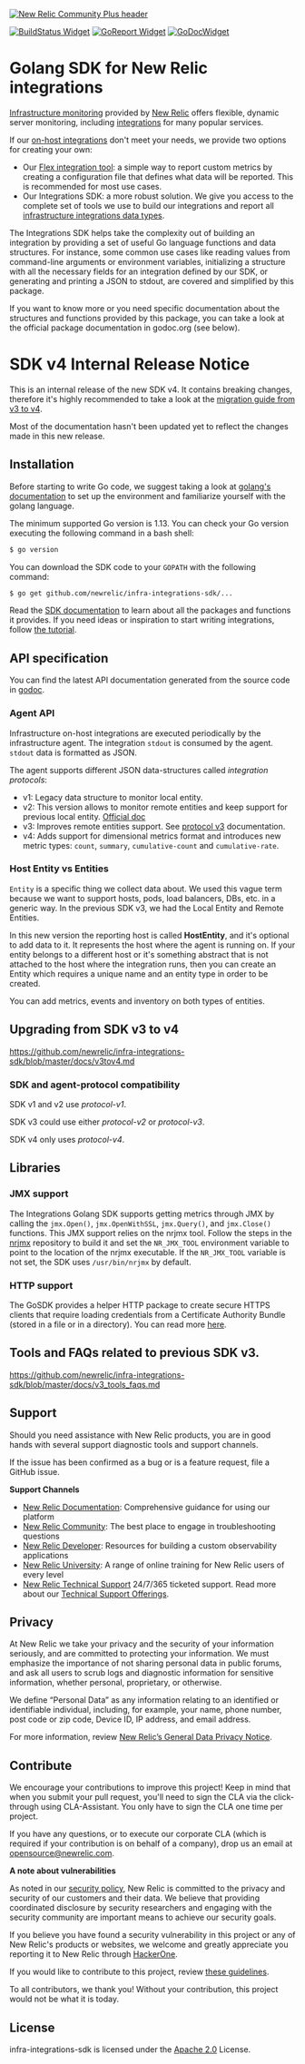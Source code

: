 [![New Relic Community Plus header](https://raw.githubusercontent.com/newrelic/open-source-office/master/examples/categories/images/Community_Plus.png)](https://opensource.newrelic.com/oss-category/#community-plus)

[![BuildStatus Widget]][BuildStatus Result]
[![GoReport Widget]][GoReport Status]
[![GoDocWidget]][GoDocReference]

[BuildStatus Result]: https://travis-ci.org/newrelic/infra-integrations-sdk
[BuildStatus Widget]: https://travis-ci.org/newrelic/infra-integrations-sdk.svg?branch=master

[GoReport Status]: https://goreportcard.com/report/github.com/newrelic/infra-integrations-sdk
[GoReport Widget]: https://goreportcard.com/badge/github.com/newrelic/infra-integrations-sdk

[GoDocReference]: https://godoc.org/github.com/newrelic/infra-integrations-sdk
[GoDocWidget]: https://godoc.org/github.com/newrelic/infra-integrations-sdk?status.svg

# Golang SDK for New Relic integrations

[Infrastructure monitoring](https://docs.newrelic.com/docs/infrastructure) provided by [New Relic](http://www.newrelic.com) offers flexible, dynamic server monitoring, including [integrations](https://docs.newrelic.com/docs/integrations/new-relic-integrations/get-started/introduction-infrastructure-integrations) for many popular services. 

If our [on-host integrations](https://docs.newrelic.com/docs/integrations/host-integrations/getting-started/introduction-host-integrations) don't meet your needs, we provide two options for creating your own: 

* Our [Flex integration tool](https://docs.newrelic.com/docs/integrations/host-integrations/host-integrations-list/flex-integration-tool-build-your-own-integration): a simple way to report custom metrics by creating a configuration file that defines what data will be reported. This is recommended for most use cases. 
* Our Integrations SDK: a more robust solution. We give you access to the complete set of tools we use to build our integrations and report all [infrastructure integrations data types](https://docs.newrelic.com/docs/integrations/new-relic-integrations/get-started/introduction-infrastructure-integrations#data-types). 

The Integrations SDK helps take the complexity out of building an integration by providing a set of useful Go language functions and data structures. For instance, some common use cases like reading values from command-line arguments or environment variables, initializing a structure with all the necessary fields for an integration defined by our SDK, or generating and printing a JSON to stdout, are covered and simplified by this package.

If you want to know more or you need specific documentation about the structures and functions provided by this package, you can take a look at the official package documentation in godoc.org (see below).

# SDK v4 Internal Release Notice

This is an internal release of the new SDK v4. It contains breaking changes, therefore it's highly recommended to take
a look at the [migration guide from v3 to v4](#upgrading-from-SDK-v3-to-v4).

Most of the documentation hasn't been updated yet to reflect the changes made in this new release.

## Installation

Before starting to write Go code, we suggest taking a look at [golang's documentation](https://golang.org/doc/code.html) to set up the environment and familiarize yourself with the golang language.

The minimum supported Go version is 1.13. You can check your Go version executing the following command in a bash shell:

```bash
$ go version
```

You can download the SDK code to your `GOPATH` with the following command:

```bash
$ go get github.com/newrelic/infra-integrations-sdk/...
```

Read the [SDK documentation](docs/README.md) to learn about all the packages and functions it provides. If you need ideas or inspiration to start writing integrations, follow [the tutorial](docs/tutorial.md).

## API specification

You can find the latest API documentation generated from the source code in [godoc](https://godoc.org/github.com/newrelic/infra-integrations-sdk).

### Agent API

Infrastructure on-host integrations are executed periodically by the infrastructure agent. The integration `stdout` is consumed by the agent. `stdout` data is formatted as JSON.

The agent supports different JSON data-structures called *integration protocols*:

* v1: Legacy data structure to monitor local entity.
* v2: This version allows to monitor remote entities and keep support for previous local entity. [Official doc](https://docs.newrelic.com/docs/integrations/integrations-sdk/file-specifications/integration-executable-file-specifications)
* v3: Improves remote entities support. See [protocol v3](docs/protocol-v3.md) documentation. 
* v4: Adds support for dimensional metrics format and introduces new metric types: `count`, `summary`, `cumulative-count`
 and `cumulative-rate`.

### Host Entity vs Entities

`Entity` is a specific thing we collect data about. We used this vague term because we want to support hosts, pods, load
 balancers, DBs, etc. in a generic way. In the previous SDK v3, we had the Local Entity and Remote Entities. 
 
In this new version the reporting host is called **HostEntity**, and it's optional to add data to it. It represents the 
host where the agent is running on. If your entity belongs to a different host or it's something abstract that is 
not attached to the host where the integration runs, then you can create an Entity which requires a unique name and 
an entity type in order to be created.

You can add metrics, events and inventory on both types of entities.

## Upgrading from SDK v3 to v4

https://github.com/newrelic/infra-integrations-sdk/blob/master/docs/v3tov4.md

### SDK and agent-protocol compatibility 

SDK v1 and v2 use *protocol-v1*.

SDK v3 could use either *protocol-v2* or *protocol-v3*.

SDK v4 only uses *protocol-v4*.

## Libraries

### JMX support

The Integrations Golang SDK supports getting metrics through JMX by calling the `jmx.Open()`, `jmx.OpenWithSSL`, `jmx.Query()`, and `jmx.Close()` functions. This JMX support relies
on the nrjmx tool. Follow the steps in the [nrjmx](https://github.com/newrelic/nrjmx) repository to build it and set the `NR_JMX_TOOL` environment variable to point to the location of the nrjmx
executable. If the `NR_JMX_TOOL` variable is not set, the SDK uses `/usr/bin/nrjmx` by default.

### HTTP support

The GoSDK provides a helper HTTP package to create secure HTTPS clients that require loading credentials from a Certificate Authority Bundle (stored in a file or in a directory). You can read more [here](https://github.com/newrelic/infra-integrations-sdk/blob/master/docs/toolset/http.md).

## Tools and FAQs related to previous SDK v3.

https://github.com/newrelic/infra-integrations-sdk/blob/master/docs/v3_tools_faqs.md

## Support

Should you need assistance with New Relic products, you are in good hands with several support diagnostic tools and support channels.

If the issue has been confirmed as a bug or is a feature request, file a GitHub issue.

**Support Channels**

* [New Relic Documentation](https://docs.newrelic.com): Comprehensive guidance for using our platform
* [New Relic Community](https://discuss.newrelic.com): The best place to engage in troubleshooting questions
* [New Relic Developer](https://developer.newrelic.com/): Resources for building a custom observability applications
* [New Relic University](https://learn.newrelic.com/): A range of online training for New Relic users of every level
* [New Relic Technical Support](https://support.newrelic.com/) 24/7/365 ticketed support. Read more about our [Technical Support Offerings](https://docs.newrelic.com/docs/licenses/license-information/general-usage-licenses/support-plan).

## Privacy

At New Relic we take your privacy and the security of your information seriously, and are committed to protecting your information. We must emphasize the importance of not sharing personal data in public forums, and ask all users to scrub logs and diagnostic information for sensitive information, whether personal, proprietary, or otherwise.

We define “Personal Data” as any information relating to an identified or identifiable individual, including, for example, your name, phone number, post code or zip code, Device ID, IP address, and email address.

For more information, review [New Relic’s General Data Privacy Notice](https://newrelic.com/termsandconditions/privacy).

## Contribute

We encourage your contributions to improve this project! Keep in mind that when you submit your pull request, you'll need to sign the CLA via the click-through using CLA-Assistant. You only have to sign the CLA one time per project.

If you have any questions, or to execute our corporate CLA (which is required if your contribution is on behalf of a company), drop us an email at opensource@newrelic.com.

**A note about vulnerabilities**

As noted in our [security policy](../../security/policy), New Relic is committed to the privacy and security of our customers and their data. We believe that providing coordinated disclosure by security researchers and engaging with the security community are important means to achieve our security goals.

If you believe you have found a security vulnerability in this project or any of New Relic's products or websites, we welcome and greatly appreciate you reporting it to New Relic through [HackerOne](https://hackerone.com/newrelic).

If you would like to contribute to this project, review [these guidelines](./CONTRIBUTING.md).

To all contributors, we thank you!  Without your contribution, this project would not be what it is today.

## License

infra-integrations-sdk is licensed under the [Apache 2.0](http://apache.org/licenses/LICENSE-2.0.txt) License.
